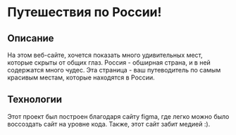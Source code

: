 # Путешествия по России!
 
## Описание
 
На этом веб-сайте, хочется показать много удивительных мест, которые скрыты от общих глаз. Россия - обширная страна, и в ней содержатся много чудес. Эта страница - 
ваш путеводитель по самым красивым местам, которые находятся в России.

## Технологии 
 
Этот проект был построен благодаря сайту figma, где легко можно было воссоздать сайт на уровне кода. Также, этот сайт забит медией :).

